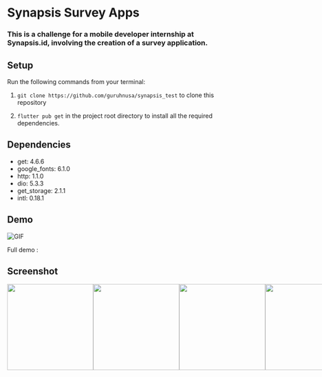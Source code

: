 # Synapsis Survey Apps

### This is a challenge for a mobile developer internship at Synapsis.id, involving the creation of a survey application.

## Setup

Run the following commands from your terminal:

1) `git clone https://github.com/guruhnusa/synapsis_test` to clone this repository 

2) `flutter pub get` in the project root directory to install all the required dependencies.

## Dependencies

- get: 4.6.6
- google_fonts: 6.1.0
- http: 1.1.0
- dio: 5.3.3
- get_storage: 2.1.1
- intl: 0.18.1

## Demo

![GIF](https://user-images.githubusercontent.com/91832107/280464930-ce516522-b35b-4722-b092-140ecc01b60a.gif)

Full demo :


## Screenshot

<div style="display: flex; flex-direction: row; justify-content: flex-start;">
    <img src="https://user-images.githubusercontent.com/91832107/280463877-1d29eede-0ff5-4f3e-8f51-1edbb28f8249.png" width="200" style="max-width:100%;">
    <img src="https://user-images.githubusercontent.com/91832107/280463639-bc98c764-2b51-4879-8981-70b2a61142de.png" width="200" style="max-width:100%;">
    <img src="https://user-images.githubusercontent.com/91832107/280463882-7407d2ee-e8f9-4361-9cd0-166e6eac0f6b.png" width="200" style="max-width:100%;">
    <img src="https://user-images.githubusercontent.com/91832107/280463883-586aac04-1caa-4f94-8ccd-4df97e100616.png" width="200" style="max-width:100%;">
</div>
